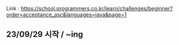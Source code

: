 Link : https://school.programmers.co.kr/learn/challenges/beginner?order=acceptance_asc&languages=java&page=1

## 23/09/29 시작 / ~ing
